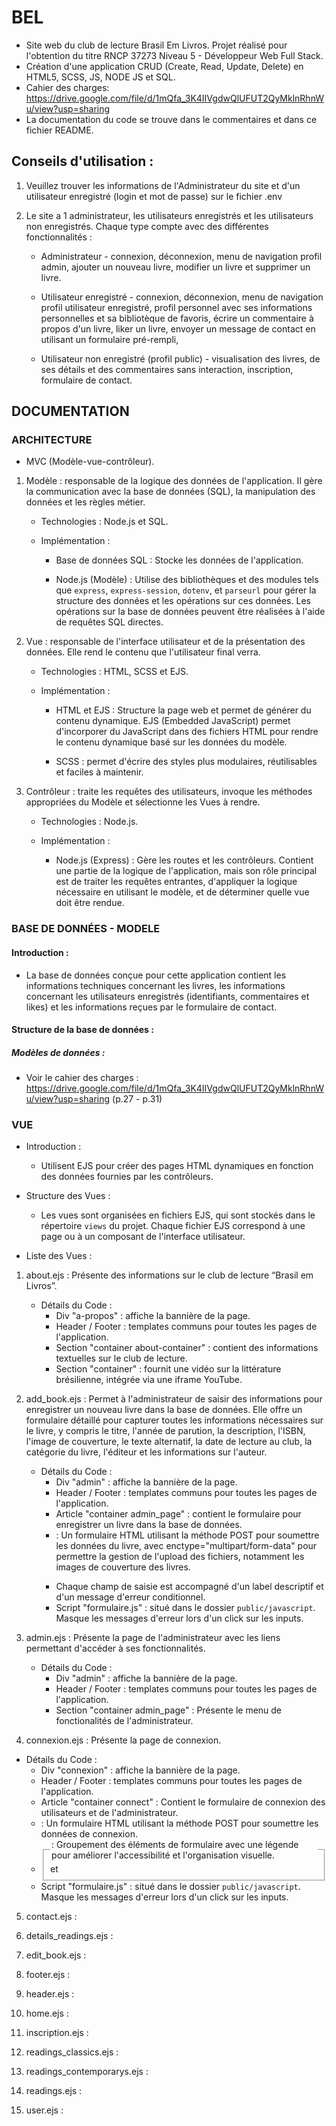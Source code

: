 # BEL
 - Site web du club de lecture Brasil Em Livros. Projet réalisé pour l'obtention du titre RNCP 37273 Niveau 5 - Développeur Web Full Stack.
 - Création d'une application CRUD (Create, Read, Update, Delete) en HTML5, SCSS, JS, NODE JS et SQL. 
 - Cahier des charges: https://drive.google.com/file/d/1mQfa_3K4IIVgdwQlUFUT2QyMklnRhnWu/view?usp=sharing
 - La documentation du code se trouve dans le commentaires et dans ce fichier README.
 
## Conseils d'utilisation :
1. Veuillez trouver les informations de l'Administrateur du site et d'un utilisateur enregistré (login et mot de passe) sur le fichier .env

2. Le site a 1 administrateur, les utilisateurs enregistrés et les utilisateurs non enregistrés. Chaque type compte avec des différentes fonctionnalités :

    - Administrateur - connexion, déconnexion, menu de navigation profil admin, ajouter un nouveau livre, modifier un livre et supprimer un livre.

    - Utilisateur enregistré - connexion, déconnexion, menu de navigation profil utilisateur enregistré, profil personnel avec ses informations personnelles et sa bibliotèque de favoris, écrire un commentaire à propos d'un livre, liker un livre, envoyer un message de contact en utilisant un formulaire pré-rempli,

    - Utilisateur non enregistré (profil public) - visualisation des livres, de ses détails et des commentaires sans interaction, inscription, formulaire de contact.

## DOCUMENTATION

### ARCHITECTURE 

- MVC (Modèle-vue-contrôleur).

1. Modèle : responsable de la logique des données de l'application. Il gère la communication avec la base de données (SQL), la manipulation des données et les règles métier.
 
    - Technologies : Node.js et SQL.

    - Implémentation :
                    
        * Base de données SQL : Stocke les données de l'application.

        * Node.js (Modèle) : Utilise des bibliothèques et des modules tels que `express`, `express-session`, `dotenv`, et `parseurl` pour gérer la structure des données et les opérations sur ces données. Les opérations sur la base de données peuvent être réalisées à l'aide de requêtes SQL directes.

2. Vue : responsable de l'interface utilisateur et de la présentation des données. Elle rend le contenu que l'utilisateur final verra.

    - Technologies : HTML, SCSS et EJS.

    - Implémentation :

        * HTML et EJS : Structure la page web et permet de générer du contenu dynamique. EJS (Embedded JavaScript) permet d'incorporer du JavaScript dans des fichiers HTML pour rendre le contenu dynamique basé sur les données du modèle.

        * SCSS : permet d'écrire des styles plus modulaires, réutilisables et faciles à maintenir. 

3. Contrôleur : traite les requêtes des utilisateurs, invoque les méthodes appropriées du Modèle et sélectionne les Vues à rendre.

    - Technologies : Node.js.

    - Implémentation :

        * Node.js (Express) : Gère les routes et les contrôleurs. Contient une partie de la logique de l'application, mais son rôle principal est de traiter les requêtes entrantes, d'appliquer la logique nécessaire en utilisant le modèle, et de déterminer quelle vue doit être rendue.


### BASE DE DONNÉES - MODELE

#### Introduction :
 - La base de données conçue pour cette application contient les informations techniques concernant les livres, les informations concernant les utilisateurs enregistrés (identifiants, commentaires et likes) et les informations reçues par le formulaire de contact.

#### Structure de la base de données :
##### Modèles de données : 
 - Voir le cahier des charges : https://drive.google.com/file/d/1mQfa_3K4IIVgdwQlUFUT2QyMklnRhnWu/view?usp=sharing (p.27 - p.31)

### VUE
 - Introduction :
    * Utilisent EJS pour créer des pages HTML dynamiques en fonction des données fournies par les contrôleurs.

 - Structure des Vues :
    * Les vues sont organisées en fichiers EJS, qui sont stockés dans le répertoire `views` du projet. Chaque fichier EJS correspond à une page ou à un composant de l'interface utilisateur.
    
- Liste des Vues :
1. about.ejs : Présente des informations sur le club de lecture “Brasil em Livros”.
    - Détails du Code :
        * Div "a-propos" : affiche la bannière de la page.
        * Header / Footer : templates communs pour toutes les pages de l'application.
        * Section "container about-container" : contient des informations textuelles sur le club de lecture.
        * Section "container" : fournit une vidéo sur la littérature brésilienne, intégrée via une iframe YouTube.

2. add_book.ejs : Permet à l'administrateur de saisir des informations pour enregistrer un nouveau livre dans la base de données. Elle offre un formulaire détaillé pour capturer toutes les informations nécessaires sur le livre, y compris le titre, l'année de parution, la description, l'ISBN, l'image de couverture, le texte alternatif, la date de lecture au club, la catégorie du livre, l'éditeur et les informations sur l'auteur.
    - Détails du Code :
        * Div "admin" : affiche la bannière de la page.
        * Header / Footer : templates communs pour toutes les pages de l'application.
        * Article "container admin_page" : contient le formulaire pour enregistrer un livre dans la base de données.
        * <form method="post" class="book_form" enctype="multipart/form-data">: Un formulaire HTML utilisant la méthode POST pour soumettre les données du livre, avec enctype="multipart/form-data" pour permettre la gestion de l'upload des fichiers, notamment les images de couverture des livres.
        * Chaque champ de saisie est accompagné d'un label descriptif et d'un message d'erreur conditionnel.
        * Script "formulaire.js" : situé dans le dossier `public/javascript`. Masque les messages d'erreur lors d'un click sur les inputs.
    
3. admin.ejs : Présente la page de l'administrateur avec les liens permettant d'accéder à ses fonctionnalités.
    - Détails du Code :
        * Div "admin" : affiche la bannière de la page.
        * Header / Footer : templates communs pour toutes les pages de l'application.
        * Section "container admin_page" : Présente le menu de fonctionalités de l'administrateur.  

4. connexion.ejs : Présente la page de connexion.
- Détails du Code :
    * Div "connexion" : affiche la bannière de la page.
    * Header / Footer : templates communs pour toutes les pages de l'application.
    * Article "container connect" : Contient le formulaire de connexion des utilisateurs et de l'administrateur.
    * <form method="post" class="form_connexion">: Un formulaire HTML utilisant la méthode POST pour soumettre les données de connexion.
    * <fieldset> et <legend>: Groupement des éléments de formulaire avec une légende pour améliorer l'accessibilité et l'organisation visuelle.
    * Script "formulaire.js" : situé dans le dossier `public/javascript`. Masque les messages d'erreur lors d'un click sur les inputs.  

5. contact.ejs :

6. details_readings.ejs :
7. edit_book.ejs :
8. footer.ejs :
9. header.ejs :
10. home.ejs :
11. inscription.ejs :
12. readings_classics.ejs :
13. readings_contemporarys.ejs :
14. readings.ejs :
15. user.ejs :

        